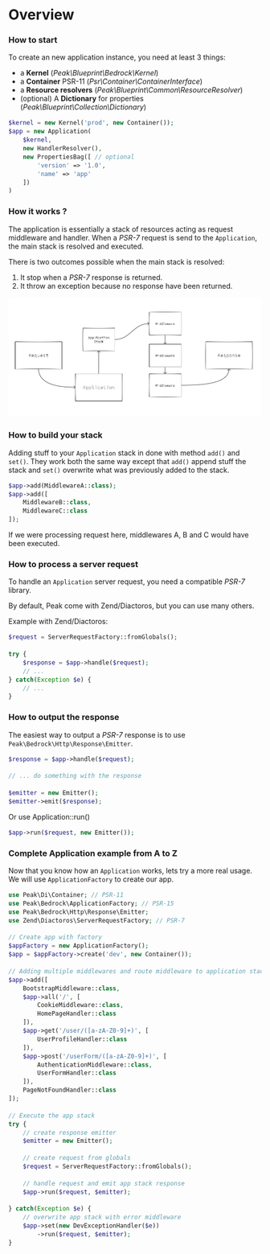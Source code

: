 # Overview

### How to start

To create an new application instance, you need at least 3 things:

 - a **Kernel** (*Peak\Blueprint\Bedrock\Kernel*) 
 - a **Container** PSR-11 (*Psr\Container\ContainerInterface*)
 - a **Resource resolvers** (*Peak\Blueprint\Common\ResourceResolver*)
 - (optional) A **Dictionary** for properties (*Peak\Blueprint\Collection\Dictionary*)

```php
$kernel = new Kernel('prod', new Container());
$app = new Application(
    $kernel,
    new HandlerResolver(),
    new PropertiesBag([ // optional
        'version' => '1.0', 
        'name' => 'app'
    ]) 
)
```

### How it works ?

The application is essentially a stack of resources acting as request middleware and handler. 
When a *PSR-7* request is send to the `Application`, the main stack is resolved and executed. 

There is two outcomes possible when the main stack is resolved:
1. It stop when a *PSR-7* response is returned.
2. It throw an exception because no response have been returned.

<img src="https://raw.githubusercontent.com/peakphp/docs/master/pencils/request_response_flow.png" alt="Peak">

### How to build your stack

Adding stuff to your `Application` stack in done with method `add()` and `set()`.
They work both the same way except that `add()` append stuff the stack and  `set()` overwrite what was previously added to the stack.

```php
$app->add(MiddlewareA::class);
$app->add([
    MiddlewareB::class, 
    MiddlewareC::class
]);
```
If we were processing request here, middlewares A, B and C would have been executed.

### How to process a server request 

To handle an `Application` server request, you need a compatible *PSR-7* library. 

By default, Peak come with Zend/Diactoros, but you can use many others.

Example with Zend/Diactoros:
```php
$request = ServerRequestFactory::fromGlobals();

try {
    $response = $app->handle($request);
    // ...
} catch(Exception $e) {
    // ...
}
```

### How to output the response

The easiest way to output a *PSR-7* response is to use `Peak\Bedrock\Http\Response\Emitter`.

```php
$response = $app->handle($request);

// ... do something with the response

$emitter = new Emitter();
$emitter->emit($response);
```

Or use Application::run()

```php
$app->run($request, new Emitter());
```

### Complete Application example from A to Z

Now that you know how an `Application` works, lets try a more real usage. 
We will use `ApplicationFactory` to create our app.

```php
use Peak\Di\Container; // PSR-11
use Peak\Bedrock\ApplicationFactory; // PSR-15
use Peak\Bedrock\Http\Response\Emitter;
use Zend\Diactoros\ServerRequestFactory; // PSR-7

// Create app with factory
$appFactory = new ApplicationFactory();
$app = $appFactory->create('dev', new Container());

// Adding multiple middlewares and route middleware to application stack
$app->add([
    BootstrapMiddleware::class,
    $app->all('/', [
        CookieMiddleware::class,
        HomePageHandler::class
    ]),
    $app->get('/user/([a-zA-Z0-9]+)', [
        UserProfileHandler::class
    ]),
    $app->post('/userForm/([a-zA-Z0-9]+)', [
        AuthenticationMiddleware::class,
        UserFormHandler::class
    ]),
    PageNotFoundHandler::class
]);

// Execute the app stack
try {
    // create response emitter
    $emitter = new Emitter();
    
    // create request from globals
    $request = ServerRequestFactory::fromGlobals();
    
    // handle request and emit app stack response
    $app->run($request, $emitter);
    
} catch(Exception $e) {
    // overwrite app stack with error middleware
    $app->set(new DevExceptionHandler($e))
        ->run($request, $emitter);
}
```
    




